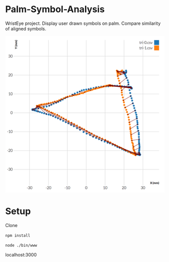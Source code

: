 Palm-Symbol-Analysis
====================

WristEye project. Display user drawn symbols on palm. Compare similarity of aligned symbols.

![Alt text](/assets/screen-shot.png?raw=true "triangle")

Setup
=====

Clone

`npm install`

`node ./bin/www`

localhost:3000
